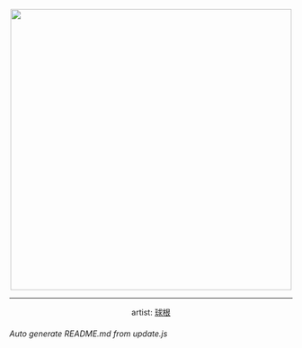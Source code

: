
<p align="center">
  <img width="500" src="https://nekos.best/api/v2/neko/0318.png">
  <hr/>
  <center>
    artist: <a href="https://www.pixiv.net/en/artworks/87136840">球根</a>
  </center>
</p>


###### Auto generate README.md from update.js

